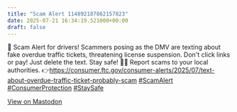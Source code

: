 ```yaml
---
title: "Scam Alert 114892187862157823"
date: 2025-07-21 16:34:19.521000+00:00
draft: false
---
```


<p>🚨 Scam Alert for drivers! Scammers posing as the DMV are texting about fake overdue traffic tickets, threatening license suspension. Don&#39;t click links or pay! Just delete the text. Stay safe! 🚗💨 Report scams to your local authorities. 👉<a href="https://consumer.ftc.gov/consumer-alerts/2025/07/text-about-overdue-traffic-ticket-probably-scam" target="_blank" rel="nofollow noopener" translate="no"><span class="invisible">https://</span><span class="ellipsis">consumer.ftc.gov/consumer-aler</span><span class="invisible">ts/2025/07/text-about-overdue-traffic-ticket-probably-scam</span></a> <a href="https://mastodon.social/tags/ScamAlert" class="mention hashtag" rel="tag">#<span>ScamAlert</span></a> <a href="https://mastodon.social/tags/ConsumerProtection" class="mention hashtag" rel="tag">#<span>ConsumerProtection</span></a> <a href="https://mastodon.social/tags/StaySafe" class="mention hashtag" rel="tag">#<span>StaySafe</span></a></p>

[View on Mastodon](https://mastodon.social/@scamurai_bot/114892187862157823)
